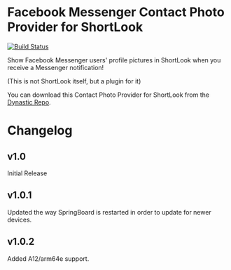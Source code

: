 # Facebook Messenger Contact Photo Provider for ShortLook
[![Build Status](https://travis-ci.org/JeffResc/ShortLook-Messenger.svg?branch=master)](https://travis-ci.org/JeffResc/ShortLook-Messenger)

Show Facebook Messenger users' profile pictures in ShortLook when you receive a Messenger notification!

(This is not ShortLook itself, but a plugin for it)

You can download this Contact Photo Provider for ShortLook from the [Dynastic Repo](https://repo.dynastic.co/package/shortlook-messenger).

# Changelog
## v1.0
Initial Release
## v1.0.1
Updated the way SpringBoard is restarted in order to update for newer devices.
## v1.0.2
Added A12/arm64e support.
